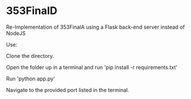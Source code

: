 # 353FinalD
Re-Implementation of 353FinalA using a Flask back-end server instead of NodeJS

Use:

  Clone the directory.
  
  Open the folder up in a terminal and run 'pip install -r requirements.txt'
  
  Run 'python app.py'
  
  Navigate to the provided port listed in the terminal.
